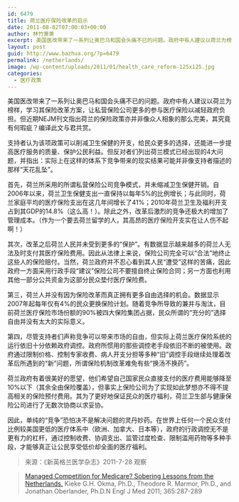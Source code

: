 ```yaml
---
id: 6479
title: 荷兰医疗保险改革的启示
date: 2011-08-02T07:00:03+00:00
author: 林竹萧萧
excerpt: 美国医改带来了一系列让奥巴马和国会头痛不已的问题。政府中有人建议以荷兰为榜样，学习其保险改革方案，让私营保险公司更多的参与医疗保险以减轻政府负担。但近期NEJM刊文指出荷兰的保险政策亦并非像众人相象的那么完美，其究竟有何瑕疵？
layout: post
guid: http://www.bazhua.org/?p=6479
permalink: /netherlands/
image: /wp-content/uploads/2011/01/health_care_reform-125x125.jpg
categories:
  - 医疗政策
---
```

美国医改带来了一系列让奥巴马和国会头痛不已的问题。政府中有人建议以荷兰为榜样，学习其保险改革方案，让私营保险公司更多的参与医疗保险以减轻政府负担。但近期NEJM刊文指出荷兰的保险政策亦并非像众人相象的那么完美，其究竟有何瑕疵？编译此文与君共赏。

支持者认为该项政策可以削减卫生保健的开支，给民众更多的选择，还能进一步提高医疗服务的质量、保护公民利益。但反对者们列出荷兰模式已经出现的4大问题，并指出：实际上在这样的体系下竞争带来的现实结果可能并非像支持者描述的那样“天花乱坠”。

首先，荷兰所采用的所谓私营保险公司竞争模式，并未缩减卫生保健开销。自2006年以来，荷兰卫生保健支出一直保持以每年5%的比例增长；与此同时，荷兰家庭平均的医疗保险支出在这几年间增长了41%；2010年荷兰卫生及福利开支占到其GDP的14.8%（这么高！）。除此之外，改革后激烈的竞争还极大的增加了管理成本。（作为一个要去荷兰留学的人，其高昂的医疗保险开支实在让人伤不起啊！）

其次，改革之后荷兰人民并未受到更多的“保护”。有数据显示越来越多的荷兰人无法及时支付其医疗保险费用。因此从法律上来说，保险公司完全可以“合法”地终止这些人的保险赔付。当然，荷兰政府并不忍心看到其人民“遭受”这样的苦痛，因此政府一方面采用行政手段“建议”保险公司不要擅自终止保险合同；另一方面也利用其他一部分公共资金为这部分民众垫付医疗保险费。

第三，荷兰人并没有因为保险改革而真正拥有更多自由选择的机会。数据显示2007年起每年仅有4%的民众更换保险计划。随着竞争所导致的兼并与淘汰，目前荷兰医疗保险市场份额的90%被四大保险集团占据，民众所谓的“充分的”选择自由并没有太大的实际意义。

第四，尽管支持者们声称竞争可以带来市场的自由，但实际上荷兰医疗保险系统的运行依旧十分依赖政府调控。政府所惯用的那些调控老手段依旧不断的被使用。政府通过限制价格、控制专家收费、病人开支分担等多种“旧”调控手段继续处理着改革后所遇到的“新”问题，所谓保险机制改革难免有些“换汤不换药”。

荷兰政府有着很美好的愿望，他们希望自己国家民众直接支付的医疗费用能够降至10%以下（其余全由保险覆盖），但事实上保险公司为了实现如此梦想亦不得不提高相关的保险预付费用。其为了更好地保证民众的医疗福利，荷兰卫生部与健康保险公司进行了无数次协商以求妥协。

因此，单纯的“竞争”恐怕决不是解决问题的灵丹妙药。在世界上任何一个民众支付比例较美国更低的医疗体系中（欧洲、加拿大、日本等），政府的行政调控无不是更有力的杠杆，通过控制收费、协调支出、监管过度检查、限制滥用药物等多种手段，才能够真正让公民享受低价却全面的医疗福利。

> 来源：《新英格兰医学杂志》2011-7-28 观察
  
> [Managed Competition for Medicare? Sobering Lessons from the Netherlands.](http://www.nejm.org/doi/full/10.1056/NEJMp1106090) Kieke G.H. Okma, Ph.D., Theodore R. Marmor, Ph.D., and Jonathan Oberlander, Ph.D.N Engl J Med 2011; 365:287-289
